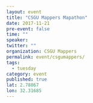 ```yaml
---
layout: event
title: "CSGU Mappers Mapathon"
date: 2017-11-21
pre-event: false
time: ""
speaker:
twitter: ""
organization: CSGU Mappers
permalink: event/csgumappers/
tags:
  - tuesday
category: event
published: true
lat: 2.78867
lon: 32.31685
---
```

